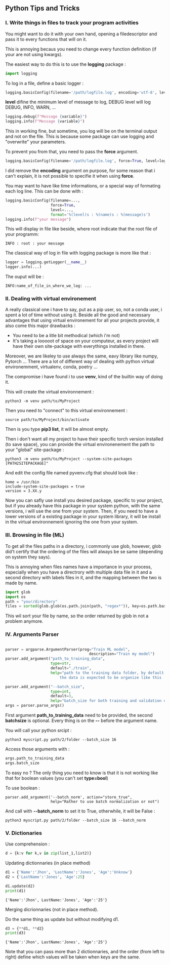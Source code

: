 ## Python Tips and Tricks

### I. Write things in files to track your program activities


You might want to do it with your own hand, opening a filedescriptor and 
pass it to every functions that will on it. 

This is annoying becaus you need to change every function definition (if your are not using 
kwargs).

The easiest way to do this is to use the __logging__ package :

```python
import logging
```
To log in a file, define a basic logger : 

```python
logging.basicConfig(filename='/path/logfile.log', encoding='utf-8', level=logging.DEBUG)
```
__level__ difine the minimum level of message to log, DEBUG level will log DEBUG, INFO, WARN, ...
```python
logging.debug(f"Message {variable}")
logging.info(f"Message {variable}") 
```

This in working fine, but sometime, you log will be on the terminal output and not on the file. 
This is because some package can use logging and "overwrite" your parameters. 

To prevent you from that, you need to pass the __force__ argument. 
```python
logging.basicConfig(filename='/path/logfile.log', force=True, level=logging.DEBUG)
```
I did remove the __encoding__ argument on purpose, for some reason that i can't explain, it is not possible
to specifie it when using __force__. 

You may want to have like time informations, or a special way of formating each log line. 
This can be done with : 

```python 
logging.basicConfig(filename=...,
                    force=True,
                    level=...,
                    format='%(level)s : %(name)s : %(message)s')
logging.info(f"your message")
```
This will display in file like beside, where root indicate that the root file of your programm: 

```
INFO : root : your message
```

The classical way of log in file with logging package is more like that : 

```python 
logger = logging.getLogger(__name__)
logger.info(...)
```

The ouput will be : 

```
INFO:name_of_file_in_where_we_log: ...
```
### II. Dealing with virtual environement 

A really classical one i have to say, put as a pip user, so, not a conda user, i spent a lot of time 
without using it. Beside all the good and necessary advantages that using virtual environement for all your projects
provide, it also come this major drawbacks : 
  - You need to be a litle bit methodical (which i'm not) 
  - It's taking a looooot of space on your computeur, as every project will have their own site-package 
  with everythings installed in there. 

Moreover, we are likeley to use always the same, eavy library like numpy, Pytorch ... 
There are a lot of different way of dealing with python virtual environemment, virtualenv, conda, poetry ... 

The compromise i have found i to use __venv__, kind of the builtin way of doing it. 


This will create the virtual environnement : 
```
python3 -m venv path/to/MyProject
```
Then you need to "connect" to this virtual environnement : 

```
source path/to/MyProject/bin/activate 
```
Then is you type __pip3 list__, it will be almost empty. 

Then i don't want all my project to have their specific torch version installed (to save space), 
you can provide the virtual environenement the path to your "global" site-package :
```
python3 -m venv path/to/MyProject --system-site-packages [PATH2SITEPACKAGE]"
```
And edit the config file named pyvenv.cfg that should look like :
```
home = /usr/bin
include-system-site-packages = true
version = 3.XX.y
```
Now you can safly use install you desired package, specific to your project, but if 
you already have this package in your system python, with the same versions, i will use
the one from your system. Then, if you need to have a lower versions of a existing package 
in your system library, it will be install in the virtual environnement ignoring the one 
from your system. 

### III. Browsing in file (ML) 

To get all the files paths in a directory, i commonly use glob, however, glob did't certify 
that the ordering of the files will always be se same (depending on system they says). 

This is annoying when files names have a importance in your process, especially when you have a 
directrory with multiple data file in it and a second directory with labels files in it, and the 
mapping between the two is made by name.

```python
import glob
import os
path = "your/directory"
files = sorted(glob.glob(os.path.join(path, "regex*")), key=os.path.basename)
```
This wil sort your file by name, so the order returned by glob in not a problem anymore. 


### IV. Arguments Parser 

```python

parser = argparse.ArgumentParser(prog="Train ML model",
                                     description="Train my model")
parser.add_argument("path_to_training_data",
                    type=str,
                    default="./train",
                    help="path to the training data folder, by default, \
                        the data is expected to be organize like this : ... ")

parser.add_argument("--batch_size", 
                    type=int,
                    default=3,
                    help="batch_size for both training and validation dataloader")
args = parser.parse_args()
```
First argument __path_to_training_data__ need to be provided, the second __batchsize__ is optional. 
Every thing is on the __--__ before the argument name. 

You will call your python srcipt : 
```
python3 myscript.py path/2/folder --batch_size 16
```

Access those arguments with : 
```python 
args.path_to_training_data
args.batch_size 
```
To easy no ? 
The only thing you need to know is that it is not working like that for boolean values (you can't set __type=bool__) 

To use boolean : 
```
parser.add_argument('--batch_norm', action="store_true",
                    help="Rather to use batch normalization or not") 
```

And call with __--batch_norm__ to set it to True, otherwhile, it will be False : 
```
python3 myscript.py path/2/folder --batch_size 16 --batch_norm
```

### V. Dictionaries 

Use comprehension : 

```python
d = {k:v for k,v in zip(list_1,list2)}
```
Updating dictionnaries (in place method) 

```python 
d1 = {'Name':'Jhon', 'LastName':'Jones', 'Age':'Unknow'}
d2 = {'LastName':'Jones', 'Age':25}

d1.update(d2) 
print(d1) 
```
```
{'Name':'Jhon', LastName:'Jones', 'Age':'25'}
```
Merging dicrionnaries (not in place method).

Do the same thing as update but without modifying d1. 
```python
d3 = {**d1, **d2}
print(d3)
```
```
{'Name':'Jhon', LastName:'Jones', 'Age':'25'}
```
Note that you can pass more than 2 dictionnaries, and the order 
(from left to right) define which values will be taken when keys are the same. 
